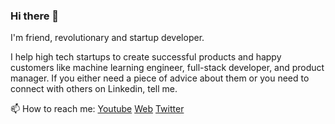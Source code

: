 ### Hi there 👋
I'm friend, revolutionary and startup developer.

I help high tech startups to create successful products and happy customers like machine learning engineer, full-stack developer, and product manager. If you either need a piece of advice about them or you need to connect with others on Linkedin, tell me. 

📫 How to reach me:
[Youtube](https://x.sanchezcarlosjr.com/youtube)
[Web](https://sanchezcarlosjr.com/)
[Twitter](https://x.sanchezcarlosjr.com/twitter)

<!--
**sanchezcarlosjr/sanchezcarlosjr** is a ✨ _special_ ✨ repository because its `README.md` (this file) appears on your GitHub profile.


- 🔭 I’m currently working on ...
- 🌱 I’m currently learning ...
- 👯 I’m looking to collaborate on ...
- 🤔 I’m looking for help with ...
- 💬 Ask me about ...
- 📫 How to reach me: ...
- 😄 Pronouns: ...
- ⚡ Fun fact: ...
-->

